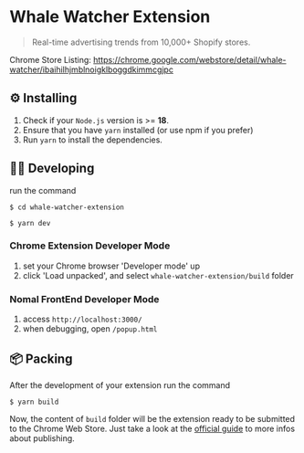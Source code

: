 # Whale Watcher Extension

> Real-time advertising trends from 10,000+ Shopify stores.

Chrome Store Listing: https://chrome.google.com/webstore/detail/whale-watcher/ibaihilhjmblnoigklboggdkimmcgjpc

## &#9881;&#65039; Installing

1. Check if your `Node.js` version is >= **18**.
1. Ensure that you have `yarn` installed (or use npm if you prefer)
1. Run `yarn` to install the dependencies.

## &#129497;&#8205;&#9794;&#65039; Developing

run the command

```shell
$ cd whale-watcher-extension

$ yarn dev
```

### Chrome Extension Developer Mode

1. set your Chrome browser 'Developer mode' up
1. click 'Load unpacked', and select `whale-watcher-extension/build` folder

### Nomal FrontEnd Developer Mode

1. access `http://localhost:3000/`
1. when debugging, open `/popup.html`

## &#x1f4e6;&#65039; Packing

After the development of your extension run the command

```shell
$ yarn build
```

Now, the content of `build` folder will be the extension ready to be submitted to the Chrome Web Store. Just take a look at the [official guide](https://developer.chrome.com/webstore/publish) to more infos about publishing.
